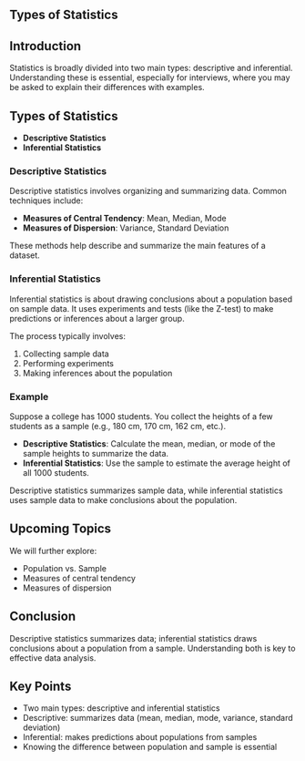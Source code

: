 Types of Statistics
-------------------

Introduction
------------

Statistics is broadly divided into two main types: descriptive and inferential. Understanding these is essential, especially for interviews, where you may be asked to explain their differences with examples.

Types of Statistics
-------------------

* **Descriptive Statistics**
* **Inferential Statistics**

### Descriptive Statistics

Descriptive statistics involves organizing and summarizing data. Common techniques include:

* **Measures of Central Tendency**: Mean, Median, Mode
* **Measures of Dispersion**: Variance, Standard Deviation

These methods help describe and summarize the main features of a dataset.

### Inferential Statistics

Inferential statistics is about drawing conclusions about a population based on sample data. It uses experiments and tests (like the Z-test) to make predictions or inferences about a larger group.

The process typically involves:

1. Collecting sample data
2. Performing experiments
3. Making inferences about the population

### Example

Suppose a college has 1000 students. You collect the heights of a few students as a sample (e.g., 180 cm, 170 cm, 162 cm, etc.).

* **Descriptive Statistics**: Calculate the mean, median, or mode of the sample heights to summarize the data.
* **Inferential Statistics**: Use the sample to estimate the average height of all 1000 students.

Descriptive statistics summarizes sample data, while inferential statistics uses sample data to make conclusions about the population.

Upcoming Topics
---------------

We will further explore:

* Population vs. Sample
* Measures of central tendency
* Measures of dispersion

Conclusion
----------

Descriptive statistics summarizes data; inferential statistics draws conclusions about a population from a sample. Understanding both is key to effective data analysis.

Key Points
----------

* Two main types: descriptive and inferential statistics
* Descriptive: summarizes data (mean, median, mode, variance, standard deviation)
* Inferential: makes predictions about populations from samples
* Knowing the difference between population and sample is essential
